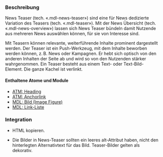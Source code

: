 ### Beschreibung
News Teaser (tech. «.mdl-news-teaser») sind eine für News dedizierte Variation des Teasers (tech. «.mdl-teaser»). Mit der News Übersicht (tech. «.mdl-news-overview») lassen sich News Teaser bündeln damit Nutzende aus mehreren News auswählen können, für sie von Interesse sind. 
 
<p>Mit Teasern können relevante, weiterführende Inhalte prominent dargestellt werden. Der Teaser ist ein Push-Werkzeug, mit dem Inhalte beworben werden können, z.&#8239B. News oder Kampagnen. Er hebt sich optisch von den anderen Inhalten der Seite ab und wird so von den Nutzenden stärker wahrgenommen. Ein Teaser besteht aus einem Text- oder Text-Bild-Element. Die ganze Kachel ist verlinkt.</p>
 
#### Enthaltene Atome und Module
* <a href="../../atoms/headings/headings.html">ATM: Heading</a>
* <a href="../../atoms/anchorlink/anchorlink.html">ATM: Anchorlink</a>
* <a href="../image_figure/image_figure.html">MDL: Bild (Image Figure)</a>
* <a href="../linklist/linklist.html">MDL: Link-Liste</a>

### Integration
* HTML kopieren.

* Die Bilder in News-Teaser sollten ein leeres alt-Attribut haben, nicht den hinterlegten Alternativtext für das Bild. Teaser-Bilder gelten als dekorativ.